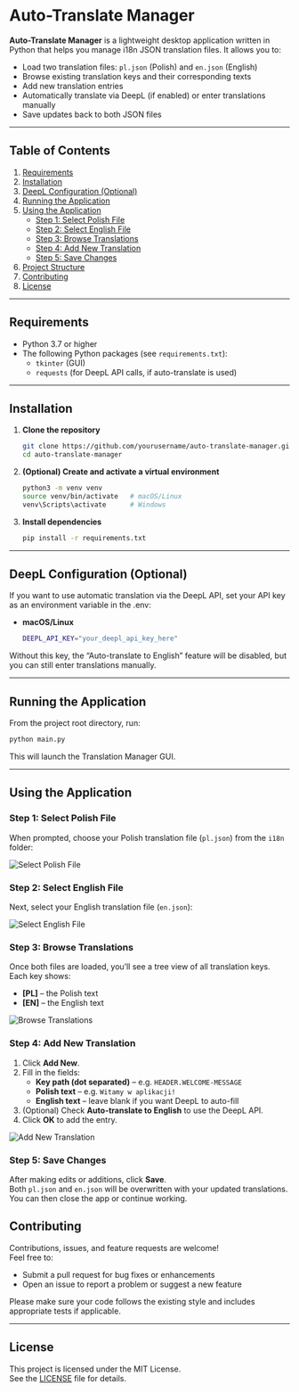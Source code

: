 # Auto-Translate Manager

**Auto-Translate Manager** is a lightweight desktop application written in Python that helps you manage i18n JSON translation files. It allows you to:

- Load two translation files: `pl.json` (Polish) and `en.json` (English)  
- Browse existing translation keys and their corresponding texts  
- Add new translation entries  
- Automatically translate via DeepL (if enabled) or enter translations manually  
- Save updates back to both JSON files  

---

## Table of Contents

1. [Requirements](#requirements)  
2. [Installation](#installation)  
3. [DeepL Configuration (Optional)](#deepl-configuration-optional)  
4. [Running the Application](#running-the-application)  
5. [Using the Application](#using-the-application)  
   - [Step 1: Select Polish File](#step-1-select-polish-file)  
   - [Step 2: Select English File](#step-2-select-english-file)  
   - [Step 3: Browse Translations](#step-3-browse-translations)  
   - [Step 4: Add New Translation](#step-4-add-new-translation)  
   - [Step 5: Save Changes](#step-5-save-changes)  
6. [Project Structure](#project-structure)  
7. [Contributing](#contributing)  
8. [License](#license)  

---

## Requirements

- Python 3.7 or higher  
- The following Python packages (see `requirements.txt`):  
  - `tkinter` (GUI)  
  - `requests` (for DeepL API calls, if auto-translate is used)  

---

## Installation

1. **Clone the repository**  
   ```bash
   git clone https://github.com/yourusername/auto-translate-manager.git
   cd auto-translate-manager
   ```
2. **(Optional) Create and activate a virtual environment**  
   ```bash
   python3 -m venv venv
   source venv/bin/activate   # macOS/Linux
   venv\Scripts\activate      # Windows
   ```
3. **Install dependencies**  
   ```bash
   pip install -r requirements.txt
   ```

---

## DeepL Configuration (Optional)

If you want to use automatic translation via the DeepL API, set your API key as an environment variable in the .env:

- **macOS/Linux**  
  ```bash
  DEEPL_API_KEY="your_deepl_api_key_here"
  ```
Without this key, the “Auto-translate to English” feature will be disabled, but you can still enter translations manually.

---

## Running the Application

From the project root directory, run:

```bash
python main.py
```

This will launch the Translation Manager GUI.

---

## Using the Application

### Step 1: Select Polish File

When prompted, choose your Polish translation file (`pl.json`) from the `i18n` folder:

![Select Polish File](./docs/screenshots/select_pl_file.png)

### Step 2: Select English File

Next, select your English translation file (`en.json`):

![Select English File](./docs/screenshots/select_en_file.png)

### Step 3: Browse Translations

Once both files are loaded, you’ll see a tree view of all translation keys. Each key shows:

- **[PL]** – the Polish text  
- **[EN]** – the English text  

![Browse Translations](./docs/screenshots/translation_manager_view.png)

### Step 4: Add New Translation

1. Click **Add New**.  
2. Fill in the fields:
   - **Key path (dot separated)** – e.g. `HEADER.WELCOME-MESSAGE`  
   - **Polish text** – e.g. `Witamy w aplikacji!`  
   - **English text** – leave blank if you want DeepL to auto-fill  
3. (Optional) Check **Auto-translate to English** to use the DeepL API.  
4. Click **OK** to add the entry.

![Add New Translation](./docs/screenshots/add_new_dialog.png)

### Step 5: Save Changes

After making edits or additions, click **Save**.  
Both `pl.json` and `en.json` will be overwritten with your updated translations.  
You can then close the app or continue working.

## Contributing

Contributions, issues, and feature requests are welcome!  
Feel free to:

- Submit a pull request for bug fixes or enhancements  
- Open an issue to report a problem or suggest a new feature  

Please make sure your code follows the existing style and includes appropriate tests if applicable.

---

## License

This project is licensed under the MIT License.  
See the [LICENSE](LICENSE) file for details.
